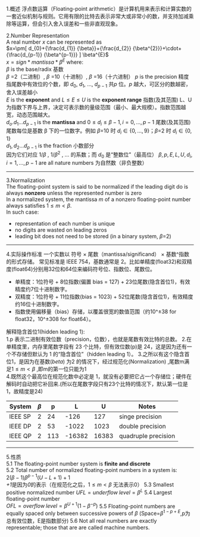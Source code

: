 1.概述
浮点数运算（Floating-point arithmetic）是计算机用来表示和计算实数的一套近似机制与规则。它用有限的比特去表示非常大或非常小的数，并支持加减乘除等运算，但会引入舍入误差和一些非直观现象。  

2.Number Representation    
A real number $x$ can be represented as   
$x=\pm[ d_{0}+{\frac{d_{1}} {\beta}}+{\frac{d_{2}} {\beta^{2}}}+\cdot+{\frac{d_{p-1}} {\beta^{p-1}}} ] \beta^{E}$  
$x=sign*mantissa*\beta^{E}$
where:   
 $\beta$ is the base/radix 基数   
  $\beta$ =2（二进制）, $\beta$ =10（十进制）, $\beta$ =16（十六进制） 
$p$ is the precision 精度  
   指尾数中有效位的个数，即 $d_0$, $d_1$, …, $d_{p-1}$ 共$p$ 位。$p$ 越大，可区分的数越密，舍入误差越小  
$E$ is the **exponent** and $L \leq E \leq U$ is the **exponent range** 指数(及其范围)
  L、U 为指数下界与上界，决定可表示数的量级范围（最小、最大规模）。指数范围越宽，动态范围越大。  
$d_o.d_1...d_{p-1}$ is the **mantissa** and $0\leq d_{i} \leq\beta-1, i=0,..., p-1$ 尾数(及其范围)  
 尾数每位是基数 β 下的一位数字。例如 $\beta$=10 时 $d_i\in \{0,…,9\}$；$\beta$=2 时 $d_i\in \{0,1\}$  
$d_1,d_2...d_{p-1}$ is the fraction 小数部分  
 因为它们对应  $1/\beta$ , $1/\beta^2$ , … 的系数；而 $d_0$ 是“整数位”（最高位） 
$\beta, p, E, L, U, d_{i}, i=1,..., p-1$ are all nature numbers 为自然数（非负整数） 

---
3.Normalization   
The floating-point system is said to be normalized if the leading digit do is always **nonzero** unless the represented number is zero  
In a normalized system, the mantissa $m$ of a nonzero floating-point number always satisfies $1 \leq m < \beta.$  
In such case:  
- representation of each number is unique  
- no digits are wasted on leading zeros
- leading bit does not need to be stored (in a binary system, $\beta$=2)    

---

4.实际操作标准
一个实数以 符号 × 尾数（mantissa/significand） × 基数^指数 的形式存储。
常见标准是 IEEE 754，基数通常是 2。比如单精度(float32)和双精度(float64)分别用32位和64位来编码符号位、指数位、尾数位。 
- 单精度：1位符号 + 8位指数(偏置 bias = 127) + 23位尾数(隐含首位1)，有效精度约7位十进制数字。 
- 双精度：1位符号 + 11位指数(bias = 1023) + 52位尾数(隐含首位1)，有效精度约16位十进制数字。 
- 指数使用偏移量（bias）存储，以覆盖很宽的数值范围（约10^±38 for float32，10^±308 for float64）。  

解释隐含首位1(hidden leading 1):   
1.p 表示二进制有效位数（precision，位数），也就是尾数有效比特的总数。 
2.在单精度里，内存里尾数字段有 23 个比特，但有效位数(p)是 24，这是因为还有一个不存储但默认为 1 的“隐含首位”（hidden leading 1）。 
3.之所以有这个隐含首位1，是因为在基数($beta$) 为2 的情况下，经过规范化(Normalization) ,尾数m满足$1\leq m<\beta$ ,即m的第一位只能为1  
4.既然这个最高位在规范化数中必定是 1，就没有必要把它占一个存储位；硬件在解码时自动把它补回来.(所以在尾数字段只有23个比特的情况下，默认第一位是1，故精度是24)   

| System  | $\beta$ | p   | L      | U     | Notes               |
| ------- | ------- | --- | ------ | ----- | ------------------- |
| IEEE SP | 2       | 24  | -126   | 127   | singe precision     |
| IEEE DP | 2       | 53  | -1022  | 1023  | double precision    |
| IEEE QP | 2       | 113 | -16382 | 16383 | quadruple precision |

---
5.性质  
5.1 The floating-point number system is **finite and discrete**  
5.2 Total number of normalized floating-point numbers in a system is:  
$2(\beta-1)\beta^{p-1}(U-L+1)+1$  
*+1*是因为*0*的表示（在规范化之后，$1 \leq m < \beta$ 无法表示0） 
5.3 Smallest positive normalized number
$UFL =underflow \; level=\beta^L$
5.4 Largest floating-point number  
$OFL =overflow \; level = \beta^{U+1}(1-\beta^{-p})$
5.5 Floating-point numbers are equally spaced only between successive powers of $\beta$   (Space=$\beta^{1-p+E}$,p为总有效位数，E是指数部分)
5.6 Not all real numbers are exactly representable; those that are are called machine numbers.   









